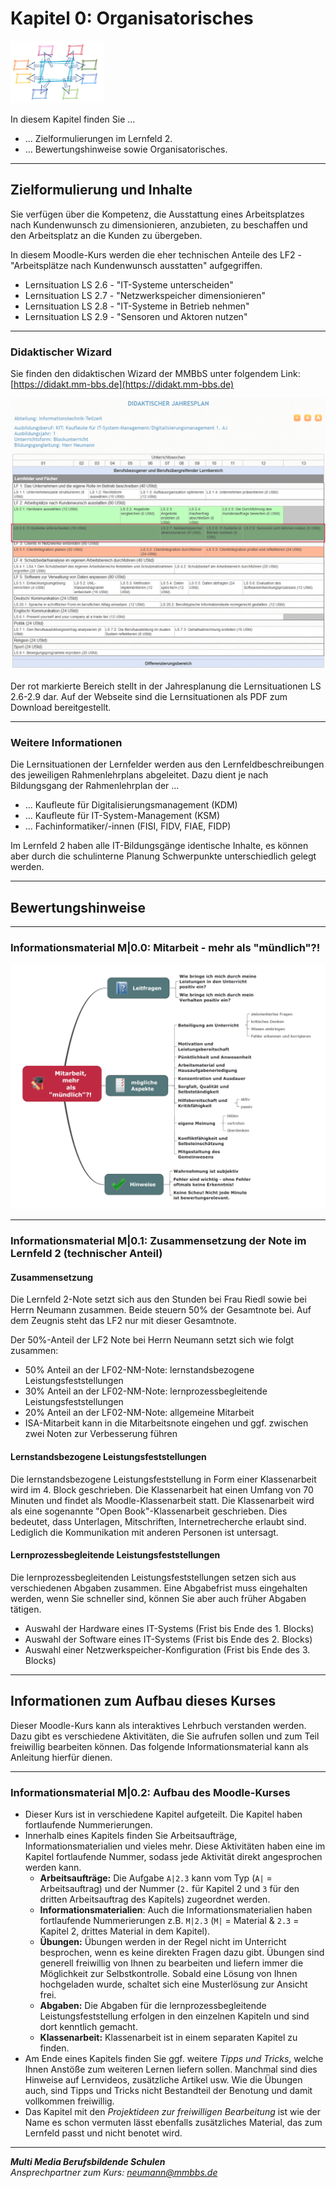 # Kapitel 0: Organisatorisches

![Kapitelbild](bilder/kap_00_kapitelbild.png)

In diesem Kapitel finden Sie ...

- ... Zielformulierungen im Lernfeld 2.
- ... Bewertungshinweise sowie Organisatorisches.

---

## Zielformulierung und Inhalte

Sie verfügen über die Kompetenz, die Ausstattung eines Arbeitsplatzes nach Kundenwunsch zu dimensionieren, anzubieten, zu beschaffen und den Arbeitsplatz an die Kunden zu übergeben.

In diesem Moodle-Kurs werden die eher technischen Anteile des LF2 - "Arbeitsplätze nach Kundenwunsch ausstatten" aufgegriffen.

- Lernsituation LS 2.6 - "IT-Systeme unterscheiden"
- Lernsituation LS 2.7 - "Netzwerkspeicher dimensionieren"
- Lernsituation LS 2.8 - "IT-Systeme in Betrieb nehmen"
- Lernsituation LS 2.9 - "Sensoren und Aktoren nutzen"

---

### Didaktischer Wizard

Sie finden den didaktischen Wizard der MMBbS unter folgendem Link: [https://didakt.mm-bbs.de](https://didakt.mm-bbs.de)

![Tabelle didaktischer Wizard](bilder/kap_00_didaktischerWizard.png)

Der rot markierte Bereich stellt in der Jahresplanung die Lernsituationen LS 2.6-2.9 dar. Auf der Webseite sind die Lernsituationen als PDF zum Download bereitgestellt.

---

### Weitere Informationen

Die Lernsituationen der Lernfelder werden aus den Lernfeldbeschreibungen des jeweiligen Rahmenlehrplans abgeleitet. Dazu dient je nach Bildungsgang der Rahmenlehrplan der ...

- ... Kaufleute für Digitalisierungsmanagement (KDM)
- ... Kaufleute für IT-System-Management (KSM)
- ... Fachinformatiker/-innen (FISI, FIDV, FIAE, FIDP)

Im Lernfeld 2 haben alle IT-Bildungsgänge identische Inhalte, es können aber durch die schulinterne Planung Schwerpunkte unterschiedlich gelegt werden.

---

## Bewertungshinweise

---

### Informationsmaterial M|0.0: Mitarbeit - mehr als "mündlich"?!

![Mindmap Mitarbeit](bilder/kap_00_m_00_mitarbeit.PNG)

---

### Informationsmaterial M|0.1: Zusammensetzung der Note im Lernfeld 2 (technischer Anteil)

#### Zusammensetzung

Die Lernfeld 2-Note setzt sich aus den Stunden bei Frau Riedl sowie bei Herrn Neumann zusammen. Beide steuern 50% der Gesamtnote bei. Auf dem Zeugnis steht das LF2 nur mit dieser Gesamtnote.

Der 50%-Anteil der LF2 Note bei Herrn Neumann setzt sich wie folgt zusammen:

- 50% Anteil an der LF02-NM-Note: lernstandsbezogene Leistungsfeststellungen
- 30% Anteil an der LF02-NM-Note: lernprozessbegleitende Leistungsfeststellungen
- 20% Anteil an der LF02-NM-Note: allgemeine Mitarbeit
- ISA-Mitarbeit kann in die Mitarbeitsnote eingehen und ggf. zwischen zwei Noten zur Verbesserung führen

#### Lernstandsbezogene Leistungsfeststellungen

Die lernstandsbezogene Leistungsfeststellung in Form einer Klassenarbeit wird im 4. Block geschrieben. Die Klassenarbeit hat einen Umfang von 70 Minuten und findet als Moodle-Klassenarbeit statt.
Die Klassenarbeit wird als eine sogenannte "Open Book"-Klassenarbeit geschrieben. Dies bedeutet, dass Unterlagen, Mitschriften, Internetrecherche erlaubt sind. Lediglich die Kommunikation mit anderen Personen ist untersagt.

#### Lernprozessbegleitende Leistungsfeststellungen

Die lernprozessbegleitenden Leistungsfeststellungen setzen sich aus verschiedenen Abgaben zusammen. Eine Abgabefrist muss eingehalten werden, wenn Sie schneller sind, können Sie aber auch früher Abgaben tätigen.

- Auswahl der Hardware eines IT-Systems (Frist bis Ende des 1. Blocks)
- Auswahl der Software eines IT-Systems (Frist bis Ende des 2. Blocks)
- Auswahl einer Netzwerkspeicher-Konfiguration (Frist bis Ende des 3. Blocks)

---

## Informationen zum Aufbau dieses Kurses

Dieser Moodle-Kurs kann als interaktives Lehrbuch verstanden werden. Dazu gibt es verschiedene Aktivitäten, die Sie aufrufen sollen und zum Teil freiwillig bearbeiten können. Das folgende Informationsmaterial kann als Anleitung hierfür dienen.

---

### Informationsmaterial M|0.2: Aufbau des Moodle-Kurses

- Dieser Kurs ist in verschiedene Kapitel aufgeteilt. Die Kapitel haben fortlaufende Nummerierungen.
- Innerhalb eines Kapitels finden Sie Arbeitsaufträge, Informationsmaterialien und vieles mehr. Diese Aktivitäten haben eine im Kapitel fortlaufende Nummer, sodass jede Aktivität direkt angesprochen werden kann.
  - **Arbeitsaufträge:** Die Aufgabe `A|2.3` kann vom Typ (`A|` = Arbeitsauftrag) und der Nummer (`2.` für Kapitel 2 und `3` für den dritten Arbeitsauftrag des Kapitels) zugeordnet werden.
  - **Informationsmaterialien**: Auch die Informationsmaterialien haben fortlaufende Nummerierungen z.B. `M|2.3` (`M|` = Material & `2.3` = Kapitel 2, drittes Material in dem Kapitel).
  - **Übungen:** Übungen werden in der Regel nicht im Unterricht besprochen, wenn es keine direkten Fragen dazu gibt. Übungen sind generell freiwillig von Ihnen zu bearbeiten und liefern immer die Möglichkeit zur Selbstkontrolle. Sobald eine Lösung von Ihnen hochgeladen wurde, schaltet sich eine Musterlösung zur Ansicht frei.
  - **Abgaben:** Die Abgaben für die lernprozessbegleitende Leistungsfeststellung erfolgen in den einzelnen Kapiteln und sind dort kenntlich gemacht.
  - **Klassenarbeit:** Klassenarbeit ist in einem separaten Kapitel zu finden.
- Am Ende eines Kapitels finden Sie ggf. weitere *Tipps und Tricks*, welche Ihnen Anstöße zum weiteren Lernen liefern sollen. Manchmal sind dies Hinweise auf Lernvideos, zusätzliche Artikel usw. Wie die Übungen auch, sind Tipps und Tricks nicht Bestandteil der Benotung und damit vollkommen freiwillig.
- Das Kapitel mit den *Projektideen zur freiwilligen Bearbeitung* ist wie der Name es schon vermuten lässt ebenfalls zusätzliches Material, das zum Lernfeld passt und nicht benotet wird.

---

***Multi Media Berufsbildende Schulen***  
*Ansprechpartner zum Kurs: neumann@mmbbs.de*
